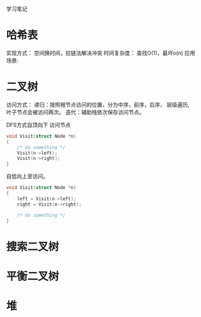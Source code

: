 学习笔记

# 哈希表
实现方式： 空间换时间，拉链法解决冲突
时间复杂度： 查找O(1)，最坏o(n)
应用场景: 

# 二叉树
访问方式：
递归：按照根节点访问的位置，分为中序，前序，后序， 层级遍历, 叶子节点会被访问两次。
迭代：辅助栈依次保存访问节点。

DFS方式自顶向下 访问节点
```c
void Visit(struct Node *n)
{
    /* do something */
    Visit(n->left);
    Visit(n->right);
}
```

自低向上至访问。
```c
void Visit(struct Node *n)
{
    left = Visit(n->left);
    right = Visit(n->right);

    /* do something */
}
```
# 搜索二叉树
# 平衡二叉树
# 堆